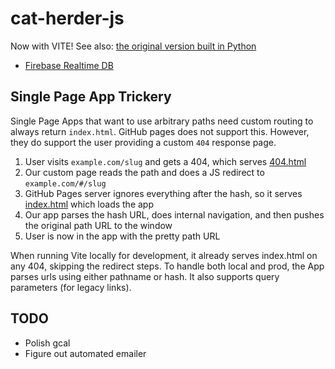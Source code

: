 # cat-herder-js

Now with VITE! See also: [the original version built in Python](https://github.com/mpaulweeks/cat-herder)

- [Firebase Realtime DB](https://console.firebase.google.com/u/0/project/cat-herder-5df76/database/cat-herder-5df76-default-rtdb/data)

## Single Page App Trickery

Single Page Apps that want to use arbitrary paths need custom routing to always return `index.html`. GitHub pages does not support this. However, they do support the user providing a custom `404` response page.

1. User visits `example.com/slug` and gets a 404, which serves [404.html](public/404.html)
1. Our custom page reads the path and does a JS redirect to `example.com/#/slug`
1. GitHub Pages server ignores everything after the hash, so it serves [index.html](index.html) which loads the app
1. Our app parses the hash URL, does internal navigation, and then pushes the original path URL to the window
1. User is now in the app with the pretty path URL

When running Vite locally for development, it already serves index.html on any 404, skipping the redirect steps. To handle both local and prod, the App parses urls using either pathname or hash. It also supports query parameters (for legacy links).

## TODO

- Polish gcal
- Figure out automated emailer
